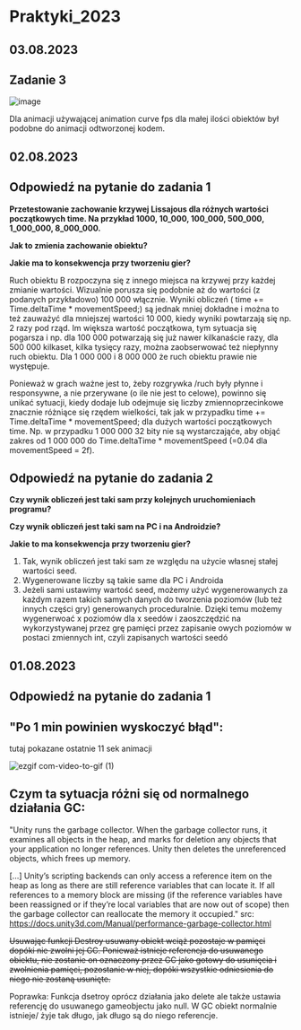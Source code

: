 # Praktyki_2023

## 03.08.2023

## Zadanie 3

![image](https://github.com/vixello/Praktyki_2023/assets/79693214/86d29e79-f7ac-4e82-8550-dbe644eac572)

Dla animacji używającej animation curve fps dla małej ilości obiektów był podobne do animacji odtworzonej kodem.


## 02.08.2023
## Odpowiedź na pytanie do zadania 1

**Przetestowanie zachowanie krzywej Lissajous dla różnych wartości początkowych time. Na przykład 1000, 10_000, 100_000, 500_000, 1_000_000, 8_000_000.** 

**Jak to zmienia zachowanie obiektu?**

**Jakie ma to konsekwencja przy tworzeniu gier?**


Ruch obiektu B rozpoczyna się z innego miejsca na krzywej przy każdej zmianie wartości. Wizualnie porusza się podobnie aż do wartości (z podanych przykładowo) 100 000 włącznie. Wyniki obliczeń ( time += Time.deltaTime * movementSpeed;) są jednak mniej dokładne i można to też zauważyć dla mniejszej wartości 10 000, kiedy wyniki powtarzają się np. 2 razy pod rząd. Im większa wartość początkowa, tym sytuacja się pogarsza i np. dla 100 000 potwarzają się już nawer kilkanaście razy, dla 500 000 kilkaset, kilka tysięcy razy, można zaobserwować też niepłynny ruch obiektu. Dla 1 000 000 i 8 000 000 że ruch obiektu prawie nie występuje. 

Ponieważ w grach ważne jest to, żeby rozgrywka /ruch były płynne i responsywne, a nie przerywane (o ile nie jest to celowe), powinno się unikać sytuacji, kiedy dodaje lub odejmuje się liczby zmiennoprzecinkowe znacznie różniące się rzędem wielkości, tak jak w przypadku time += Time.deltaTime * movementSpeed; dla dużych wartości początkowych time. Np. w przypadku 1 000 000 32 bity nie są wystarczająće, aby objąć zakres od 1 000 000 do Time.deltaTime * movementSpeed (=0.04 dla movementSpeed = 2f).

## Odpowiedź na pytanie do zadania 2

**Czy wynik obliczeń jest taki sam przy kolejnych uruchomieniach programu?**

**Czy wynik obliczeń jest taki sam na PC i na Androidzie?**

**Jakie to ma konsekwencja przy tworzeniu gier?**

1. Tak, wynik obliczeń jest taki sam ze względu na użycie własnej stałej wartości seed.
2. Wygenerowane liczby są takie same dla PC i Androida
3. Jeżeli sami ustawimy wartość seed, możemy użyć wygenerowanych za każdym razem takich samych danych do tworzenia poziomów (lub też innych części gry) generowanych proceduralnie. Dzięki temu możemy wygenerwoać x poziomów dla x seedów i zaoszczędzić na wykorzystywanej przez grę pamięci przez zapisanie owych poziomów w postaci zmiennych int, czyli zapisanych wartości seedó

## 01.08.2023
## Odpowiedź na pytanie do zadania 1
## "Po 1 min powinien wyskoczyć błąd":

tutaj pokazane ostatnie 11 sek animacji

![ezgif com-video-to-gif (1)](https://github.com/vixello/Praktyki_2023/assets/79693214/66940a69-4c82-4ceb-97b7-12db46f8763b)


## Czym ta sytuacja różni się od normalnego działania GC:

"Unity runs the garbage collector. When the garbage collector runs, it examines all objects in the heap, and marks for deletion any objects that your application no longer references. Unity then deletes the unreferenced objects, which frees up memory.

[...] Unity’s scripting backends
can only access a reference item on the heap as long as there are still reference variables that can locate it. If all references to a memory block are missing (if the reference variables have been reassigned or if they’re local variables that are now out of scope) then the garbage collector can reallocate the memory it occupied."
src: https://docs.unity3d.com/Manual/performance-garbage-collector.html

~~Usuwając funkcji Destroy usuwany obiekt wciąż pozostaje w pamięci dopóki nie zwolni jej GC.
Ponieważ istnieje referencja do usuwanego obiektu, nie zostanie on oznaczony przez GC jako gotowy do usunięcia i zwolnienia pamięci, pozostanie w niej, dopóki wszystkie odniesienia do niego nie zostaną usunięte.~~

Poprawka:
Funkcja dsetroy oprócz działania jako delete ale także ustawia referencję do usuwanego gameobjectu jako null. W GC obiekt normalnie istnieje/ żyje tak długo, jak długo są do niego referencje.
